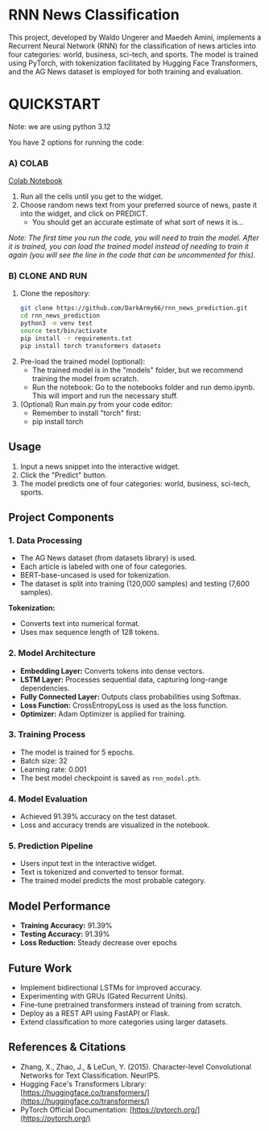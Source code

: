 # RNN News Classification

This project, developed by Waldo Ungerer and Maedeh Amini, implements a Recurrent Neural Network (RNN) for the classification of news articles into four categories: world, business, sci-tech, and sports. The model is trained using PyTorch, with tokenization facilitated by Hugging Face Transformers, and the AG News dataset is employed for both training and evaluation.

# QUICKSTART

Note: we are using python 3.12

You have 2 options for running the code:

### A) COLAB
[Colab Notebook](https://colab.research.google.com/drive/1Yd9tQtCazrU4OJEt6fTMR5fwRldZz-8n?usp=sharing)

1. Run all the cells until you get to the widget.
2. Choose random news text from your preferred source of news, paste it into the widget, and click on PREDICT.
   - You should get an accurate estimate of what sort of news it is...

*Note: The first time you run the code, you will need to train the model. After it is trained, you can load the trained model instead of needing to train it again (you will see the line in the code that can be uncommented for this).*

### B) CLONE AND RUN

1. Clone the repository:
   ```sh
   git clone https://github.com/DarkArmy66/rnn_news_prediction.git
   cd rnn_news_prediction
   python3 -m venv test   
   source test/bin/activate
   pip install -r requirements.txt
   pip install torch transformers datasets

2. Pre-load the trained model (optional):
    - The trained model is in the "models" folder, but we recommend training the model from scratch.
    - Run the notebook: Go to the notebooks folder and run demo.ipynb. This will import and run the necessary stuff.
3. (Optional) Run main.py from your code editor:
    - Remember to install "torch" first:
    - pip install torch



## Usage
1. Input a news snippet into the interactive widget.
2. Click the "Predict" button.
3. The model predicts one of four categories: world, business, sci-tech, sports.

## Project Components

### 1. Data Processing
- The AG News dataset (from datasets library) is used.
- Each article is labeled with one of four categories.
- BERT-base-uncased is used for tokenization.
- The dataset is split into training (120,000 samples) and testing (7,600 samples).

**Tokenization:**
- Converts text into numerical format.
- Uses max sequence length of 128 tokens.

### 2. Model Architecture
- **Embedding Layer:** Converts tokens into dense vectors.
- **LSTM Layer:** Processes sequential data, capturing long-range dependencies.
- **Fully Connected Layer:** Outputs class probabilities using Softmax.
- **Loss Function:** CrossEntropyLoss is used as the loss function.
- **Optimizer:** Adam Optimizer is applied for training.

### 3. Training Process
- The model is trained for 5 epochs.
- Batch size: 32
- Learning rate: 0.001
- The best model checkpoint is saved as `rnn_model.pth`.

### 4. Model Evaluation
- Achieved 91.39% accuracy on the test dataset.
- Loss and accuracy trends are visualized in the notebook.

### 5. Prediction Pipeline
- Users input text in the interactive widget.
- Text is tokenized and converted to tensor format.
- The trained model predicts the most probable category.

## Model Performance
- **Training Accuracy:** 91.39%
- **Testing Accuracy:** 91.39%
- **Loss Reduction:** Steady decrease over epochs

## Future Work
- Implement bidirectional LSTMs for improved accuracy.
- Experimenting with GRUs (Gated Recurrent Units).
- Fine-tune pretrained transformers instead of training from scratch.
- Deploy as a REST API using FastAPI or Flask.
- Extend classification to more categories using larger datasets.

## References & Citations
- Zhang, X., Zhao, J., & LeCun, Y. (2015). Character-level Convolutional Networks for Text Classification. NeurIPS.
- Hugging Face's Transformers Library: [https://huggingface.co/transformers/](https://huggingface.co/transformers/)
- PyTorch Official Documentation: [https://pytorch.org/](https://pytorch.org/)

